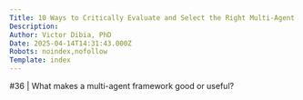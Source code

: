 ```yaml
---
Title: 10 Ways to Critically Evaluate and Select the Right Multi-Agent Framework
Description: 
Author: Victor Dibia, PhD
Date: 2025-04-14T14:31:43.000Z
Robots: noindex,nofollow
Template: index
---
```

#36 | What makes a multi-agent framework good or useful?